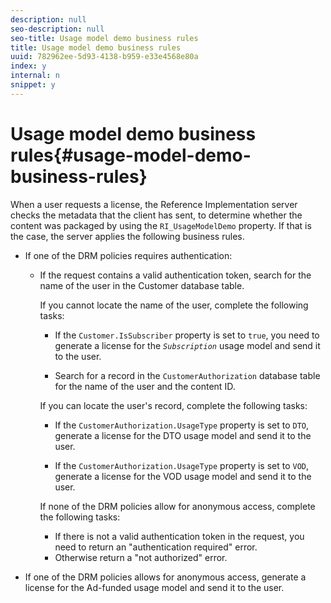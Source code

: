 ```yaml
---
description: null
seo-description: null
seo-title: Usage model demo business rules
title: Usage model demo business rules
uuid: 782962ee-5d93-4138-b959-e33e4568e80a
index: y
internal: n
snippet: y
---
```


# Usage model demo business rules{#usage-model-demo-business-rules}

When a user requests a license, the Reference Implementation server checks the metadata that the client has sent, to determine whether the content was packaged by using the `RI_UsageModelDemo` property. If that is the case, the server applies the following business rules.

* If one of the DRM policies requires authentication:

    * If the request contains a valid authentication token, search for the name of the user in the Customer database table.

      If you cannot locate the name of the user, complete the following tasks:

        * If the `Customer.IsSubscriber` property is set to `true`, you need to generate a license for the *`Subscription`* usage model and send it to the user. 
        
        * Search for a record in the `CustomerAuthorization` database table for the name of the user and the content ID.

      If you can locate the user's record, complete the following tasks:

        * If the `CustomerAuthorization.UsageType` property is set to `DTO`, generate a license for the DTO usage model and send it to the user. 
        
        * If the `CustomerAuthorization.UsageType` property is set to `VOD`, generate a license for the VOD usage model and send it to the user.

      If none of the DRM policies allow for anonymous access, complete the following tasks:

        * If there is not a valid authentication token in the request, you need to return an "authentication required" error. 
        * Otherwise return a "not authorized" error.

* If one of the DRM policies allows for anonymous access, generate a license for the Ad-funded usage model and send it to the user.

